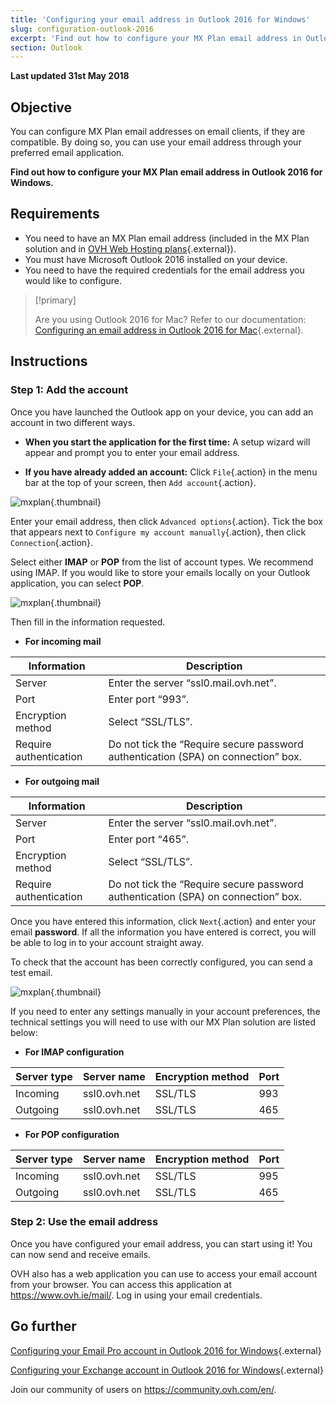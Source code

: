 ```yaml
---
title: 'Configuring your email address in Outlook 2016 for Windows'
slug: configuration-outlook-2016
excerpt: 'Find out how to configure your MX Plan email address in Outlook 2016 for Windows'
section: Outlook
---
```


**Last updated 31st May 2018**

## Objective

You can configure MX Plan email addresses on email clients, if they are compatible. By doing so, you can use your email address through your preferred email application.

**Find out how to configure your MX Plan email address in Outlook 2016 for Windows.**

## Requirements

- You need to have an MX Plan email address (included in the MX Plan solution and in [OVH Web Hosting plans](https://www.ovh.ie/web-hosting/){.external}).
- You must have Microsoft Outlook 2016 installed on your device.
- You need to have the required credentials for the email address you would like to configure.

> [!primary]
>
> Are you using Outlook 2016 for Mac? Refer to our documentation: [Configuring an email address in Outlook 2016 for Mac](https://docs.ovh.com/ie/en/emails/configuration-outlook-2016-mac/){.external}.
>

## Instructions

### Step 1: Add the account

Once you have launched the Outlook app on your device, you can add an account in two different ways.

- **When you start the application for the first time:** A setup wizard will appear and prompt you to enter your email address.

- **If you have already added an account:** Click `File`{.action} in the menu bar at the top of your screen, then `Add account`{.action}.

![mxplan](images/configuration-outlook-2016-windows-step1.png){.thumbnail}

Enter your email address, then click `Advanced options`{.action}. Tick the box that appears next to `Configure my account manually`{.action}, then click `Connection`{.action}.

Select either  **IMAP** or **POP** from the list of account types. We recommend using IMAP. If you would like to store your emails locally on your Outlook application, you can select **POP**.

![mxplan](images/configuration-outlook-2016-windows-step2.png){.thumbnail}

Then fill in the information requested.

- **For incoming mail**

|Information|Description|
|---|---|
|Server|Enter the server “ssl0.mail.ovh.net”.|
|Port|Enter port “993”.|
|Encryption method|Select “SSL/TLS”.|
|Require authentication|Do not tick the “Require secure password authentication (SPA) on connection” box.|

- **For outgoing mail**

|Information|Description|
|---|---|
|Server|Enter the server “ssl0.mail.ovh.net”.|
|Port|Enter port “465”.|
|Encryption method|Select “SSL/TLS”.|
|Require authentication|Do not tick the “Require secure password authentication (SPA) on connection” box.|

Once you have entered this information, click `Next`{.action} and enter your email **password**. If all the information you have entered is correct, you will be able to log in to your account straight away.

To check that the account has been correctly configured, you can send a test email.

![mxplan](images/configuration-outlook-2016-windows-step3.png){.thumbnail}

If you need to enter any settings manually in your account preferences, the technical settings you will need to use with our MX Plan solution are listed below:

- **For IMAP configuration**

|Server type|Server name|Encryption method|Port|
|---|---|---|---|
|Incoming|ssl0.ovh.net|SSL/TLS|993|
|Outgoing|ssl0.ovh.net|SSL/TLS|465|

- **For POP configuration**

|Server type|Server name|Encryption method|Port|
|---|---|---|---|
|Incoming|ssl0.ovh.net|SSL/TLS|995|
|Outgoing|ssl0.ovh.net|SSL/TLS|465|

### Step 2: Use the email address

Once you have configured your email address, you can start using it! You can now send and receive emails.

OVH also has a web application you can use to access your email account from your browser. You can access this application at <https://www.ovh.ie/mail/>. Log in using your email credentials.

## Go further

[Configuring your Email Pro account in Outlook 2016 for Windows](https://docs.ovh.com/ie/en/emails-pro/configuration-outlook-2016/){.external}

[Configuring your Exchange account in Outlook 2016 for Windows](https://docs.ovh.com/ie/en/microsoft-collaborative-solutions/configuration-outlook-2016/){.external}

Join our community of users on <https://community.ovh.com/en/>.